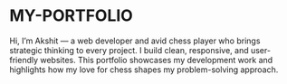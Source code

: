 # MY-PORTFOLIO
Hi, I’m Akshit — a web developer and avid chess player who brings strategic thinking to every project. I build clean, responsive, and user-friendly websites. This portfolio showcases my development work and highlights how my love for chess shapes my problem-solving approach.
